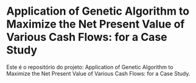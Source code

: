 # Application of Genetic Algorithm to Maximize the Net Present Value of Various Cash Flows: for a Case Study
Este é o repositório do projeto: Application of Genetic Algorithm to Maximize the Net Present Value of Various Cash Flows: for a Case Study.

